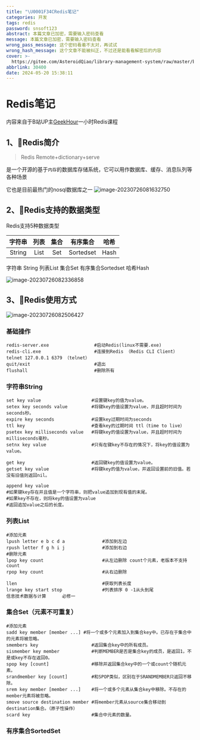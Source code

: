 ```yaml
---
title: "\U0001F34CRedis笔记"
categories: 开发
tags: redis
password: snsoft123
abstract: 本篇文章已加密，需要输入密码查看
message: 本篇文章已加密，需要输入密码查看
wrong_pass_message: 这个密码看着不太对，再试试
wrong_hash_message: 这个文章不能被纠正，不过还是能看看解密后的内容
cover: >-
  https://gitee.com/AsteroidQiao/library-management-system/raw/master/book-avatar/17161908811151716190880577.png
abbrlink: 30400
date: 2024-05-20 15:38:11
---
```

# Redis笔记

内容来自于B站UP主[GeekHour](https://space.bilibili.com/102438649)一小时Redis课程

## 1、🍊Redis简介

> Redis          Remote+dictionary+serve


是一个开源的基于`内存`的数据库存储系统，它可以用作数据库、缓存、消息队列等各种场景

它也是目前最热门的nosql数据库之一
![image-20230726081632750](https://gitee.com/AsteroidQiao/library-management-system/raw/master/typora/2023-11-13/b7a4da54868db7d1e56187211b2c18a7.png)

## 2、🥭Redis支持的数据类型

Redis支持5种数据类型

| 字符串 | 列表 | 集合 | 有序集合  | 哈希 |
| :----: | :--: | :--: | :-------: | :--: |
| String | List | Set  | Sortedset | Hash |

字符串 String	列表List	集合Set	有序集合Sortedset	哈希Hash

![image-20230726082336858](https://gitee.com/AsteroidQiao/library-management-system/raw/master/typora/2023-11-13/b7fa0c3157c63b33118496fd8bfd37bf.png)

## 3、🍒Redis使用方式



![image-20230726082506427](https://gitee.com/AsteroidQiao/library-management-system/raw/master/typora/2023-11-13/4e4ecd1d44a716c8a8b8fead5482e9ac.png)



### 基础操作

```shell
redis-server.exe				 #启动Redis(linux不需要.exe)
redis-cli.exe 					 #连接到Redis （Redis CLI Client）
telnet 127.0.0.1 6379 （telnet）
quit/exit 						 #退出
flushall						 #删除所有
```

### 字符串String

```shell
set key value 					#设置键key的值为value。
setex key seconds value			#将键key的值设置为value，并且超时时间为seconds秒。
expire key seconds				#设置key过期时间为seconds
ttl key							#查看key的过期时间 ttl（time to live）
psetex key milliseconds value 	#将键key的值设置为value，并且超时时间为milliseconds毫秒。
setnx key value					#只有在键key不存在的情况下，将key的值设置为value。

get key 						#返回键key的值设置为value。
getset key value				#将键key的值为value，并返回设置前的旧值。若没有旧值则返回nil。

append key value
#如果键key存在并且值是⼀个字符串，则把value追加到现有值的末尾。
#如果key不存在，则将key的值设置为value
#返回追加value之后的⻓度。
```

### 列表List

```shell
#添加元素
lpush letter e b c d a				#添加到左边
rpush letter f g h i j				#添加到右边
#删除元素
lpop key count						#从左边删除 count个元素，老版本不支持count
rpop key count						#从右边删除

llen								#获取列表长度
lrange key start stop				#列表排序 0 -1从头到尾
信息技术数据与计算      必修一
```

### 集合Set（元素不可重复）

```shell
#添加元素
sadd key member [member ...] #将⼀个或多个元素加⼊到集合key中。已存在于集合中的元素将被忽略。
smembers key 					#返回集合key中的所有成员。
sismember key member 			#判断MEMBER是否是集合key的成员，是返回1，不是或key不存在返回0。
spop key [count]				#移除并返回集合key中的⼀个或count个随机元素。
srandmember key [count]			#和SPOP类似，区别在于SRANDMEMBER只返回不移除。
srem key member [member ...]    #将⼀个或多个元素从集合key中移除。不存在的member元素将被忽略。
smove source destination member #将member元素从source集合移动到destination集合。（原⼦性操作）
scard key						#集合中元素的数量。
```

### 有序集合SortedSet
